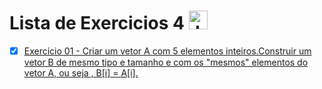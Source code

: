  # Lista de Exercicios 4 <img align="" alt="Java" height="30" width="" src="https://cdn.jsdelivr.net/gh/devicons/devicon/icons/java/java-original.svg"/>

 - [x] [Exercício 01 - Criar um vetor A com 5 elementos inteiros.Construir um vetor B de mesmo tipo e tamanho e com os "mesmos" elementos do vetor A, ou seja , B[i] = A[i]. ](https://github.com/Giovani-Gomes/Exercicio_4-Java)